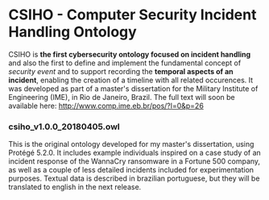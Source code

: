 # CSIHO - Computer Security Incident Handling Ontology

CSIHO is **the first cybersecurity ontology focused on incident handling** and also the first to define and implement the fundamental concept of *security event* and to support recording the **temporal aspects of an incident**, enabling the creation of a timeline with all related occurences.  It was developed as part of a master's dissertation for the Military Institute of Engineering (IME), in Rio de Janeiro, Brazil. The full text will soon be available here: http://www.comp.ime.eb.br/pos/?l=0&p=26


### csiho_v1.0.0_20180405.owl
This is the original ontology developed for my master's dissertation, using Protégé 5.2.0. It includes example individuals inspired on a case study of an incident response of the WannaCry ransomware in a Fortune 500 company, as well as a couple of less detailed incidents included for experimentation purposes. Textual data is described in brazilian portuguese, but they will be translated to english in the next release.


